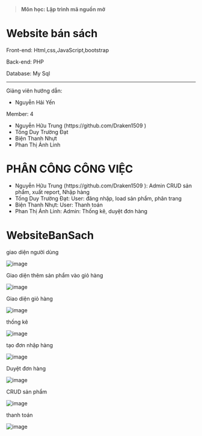 >**Môn học:  Lập trình mã nguồn mở**
# Website bán sách
<p>Front-end: Html,css,JavaScript,bootstrap </p>
<p>Back-end: PHP</p>
<p>Database: My Sql </p>


<hr/>
<p>Giảng viên hướng dẫn:</p>
<ul>
  <li>Nguyễn Hải Yến</li>
</ul>
<p>Member: 4</p> 
<ul>

  <li>Nguyễn Hữu Trung (https://github.com/Draken1509 )</li>
  <li>Tống Duy Trường Đạt</li>
  <li>Biện Thanh Nhựt</li>
  <li>Phan Thị Ánh Linh</li>
</ul>


# PHÂN CÔNG CÔNG VIỆC
<ul>
  <li>Nguyễn Hữu Trung (https://github.com/Draken1509 ): Admin CRUD sản phẩm, xuất report, Nhập hàng</li>
  <li>Tống Duy Trường Đạt: User: đăng nhập, load sản phẩm, phân trang</li>
  <li>Biện Thanh Nhựt: User: Thanh toán</li>
  <li>Phan Thị Ánh Linh: Admin: Thống kê, duyệt đơn hàng</li>
</ul>

</div>


# WebsiteBanSach
<p>  giao diện người dùng </p>

![image](https://user-images.githubusercontent.com/86176263/253220870-492bc812-73e1-4898-adea-2e3ae0e7c32c.png)

<p>  Giao diện thêm sản phẩm vào giỏ hàng</p> 

![image](https://user-images.githubusercontent.com/86176263/253220844-73e7626f-40e6-4682-a059-8690beb24b5e.png)

<p>  Giao diện  giỏ hàng</p> 

![image](https://user-images.githubusercontent.com/86176263/253220826-69adbd51-539e-446a-9f7f-2136502bf758.png)

<p>  thống kê</p> 

![image](https://user-images.githubusercontent.com/86176263/253220773-a1051376-59d0-450f-8f78-ce9c7fefe431.png)

<p>  tạo đơn nhập hàng</p> 

![image](https://user-images.githubusercontent.com/86176263/253220784-cc1afdc3-cc67-4278-a04f-987ef443cd65.png)

<p>  Duyệt đơn hàng</p> 

![image](https://user-images.githubusercontent.com/86176263/253220805-05a4b7bc-1e5b-4718-9954-d3bc1573a6c5.png)

<p>  CRUD sản phẩm</p> 

![image](https://user-images.githubusercontent.com/86176263/253220882-e7048d3b-fe39-4201-9401-4bda0c190fda.png)


<p>  thanh toán</p> 

![image](https://user-images.githubusercontent.com/86176263/253220816-85d57fa6-5e77-4403-a829-1ee27ddaa0a1.png)

